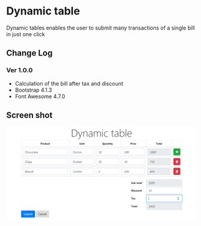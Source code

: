 # Dynamic table

Dynamic tables enables the user to submit many transactions of a single bill in just one click

## Change Log

### **Ver 1.0.0**

- Calculation of the bill after tax and discount
- Bootstrap 4.1.3
- Font Awesome 4.7.0

## Screen shot

![dynamic table](img/table.png)
